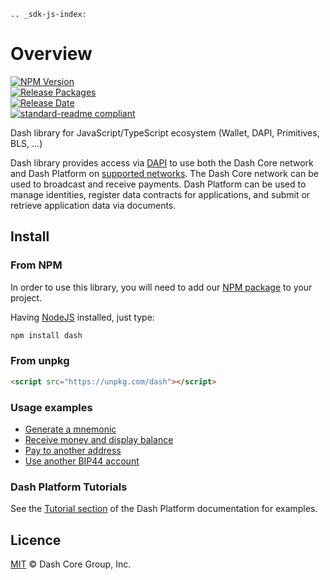 ```{eval-rst}
.. _sdk-js-index:
```

# Overview

[![NPM Version](https://img.shields.io/npm/v/dash)](https://www.npmjs.org/package/dash)  
[![Release Packages](https://github.com/dashpay/platform/actions/workflows/release.yml/badge.svg)](https://github.com/dashpay/platform/actions/workflows/release.yml)  
[![Release Date](https://img.shields.io/github/release-date/dashpay/platform)](https://github.com/dashpay/platform/releases/latest)  
[![standard-readme compliant](https://img.shields.io/badge/readme%20style-standard-brightgreen)](https://github.com/RichardLitt/standard-readme)

Dash library for JavaScript/TypeScript ecosystem (Wallet, DAPI, Primitives, BLS, ...)

Dash library provides access via [DAPI](../explanations/dapi.md) to use both the Dash Core network and Dash Platform on [supported networks](https://github.com/dashpay/platform/#supported-networks). The Dash Core network can be used to broadcast and receive payments. Dash Platform can be used to manage identities, register data contracts for applications, and submit or retrieve application data via documents.

## Install

### From NPM

In order to use this library, you will need to add our [NPM package](https://www.npmjs.com/dash) to your project.

Having [NodeJS](https://nodejs.org/) installed, just type:

```bash
npm install dash
```

### From unpkg

```html
<script src="https://unpkg.com/dash"></script>
```

### Usage examples

- [Generate a mnemonic](./examples/generate-a-new-mnemonic.md)
- [Receive money and display balance](./examples/receive-money-and-check-balance.md)
- [Pay to another address](./examples/paying-to-another-address.md)
- [Use another BIP44 account](./examples/use-different-account.md)

### Dash Platform Tutorials

See the [Tutorial section](../tutorials/introduction.md) of the Dash Platform documentation for examples.

## Licence

[MIT](https://github.com/dashevo/dashjs/blob/master/LICENCE.md) © Dash Core Group, Inc.
